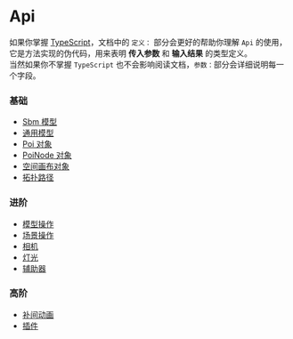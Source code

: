 # Api

<Docs-Update />

如果你掌握 [TypeScript](https://www.typescriptlang.org/)，文档中的 `定义：` 部分会更好的帮助你理解 `Api` 的使用，它是方法实现的伪代码，用来表明 **传入参数** 和 **输入结果** 的类型定义。
<br>
当然如果你不掌握 `TypeScript` 也不会影响阅读文档，`参数：`部分会详细说明每一个字段。

### 基础
  - [Sbm 模型](./sbm.html)
  - [通用模型](./model.html)
  - [Poi 对象](./poi.html)
  - [PoiNode 对象](./poiNode.html)
  - [空间画布对象](./canvas3D.html)
  - [拓扑路径](./topology.html)

### 进阶
  - [模型操作](./modelTool.html)
  - [场景操作](./sceneTool.html)
  - [相机](./camera.html)
  - [灯光](./light.html)
  - [辅助器](./helper.html)

### 高阶
  - [补间动画](./animation.html)
  - [插件](./pligin.html)
